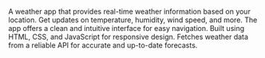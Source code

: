 A weather app that provides real-time weather information based on your location. Get updates on temperature, humidity, wind speed, and more.
The app offers a clean and intuitive interface for easy navigation. Built using HTML, CSS, and JavaScript for responsive design.
Fetches weather data from a reliable API for accurate and up-to-date forecasts.
